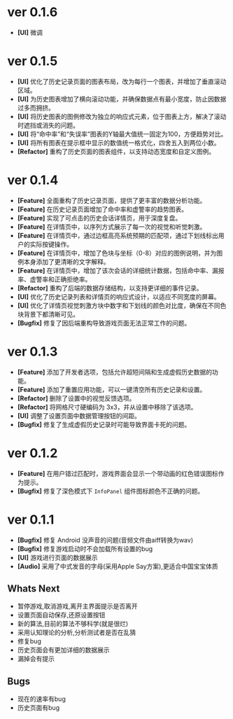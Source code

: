 # ver 0.1.6
- **[UI]**  微调


# ver 0.1.5
- **[UI]** 优化了历史记录页面的图表布局，改为每行一个图表，并增加了垂直滚动区域。
- **[UI]** 为历史图表增加了横向滚动功能，并确保数据点有最小宽度，防止因数据过多而拥挤。
- **[UI]** 将历史图表的图例修改为独立的响应式元素，位于图表上方，解决了滚动时遮挡或消失的问题。
- **[UI]** 将“命中率”和“失误率”图表的Y轴最大值统一固定为100，方便趋势对比。
- **[UI]** 将所有图表在提示框中显示的数值统一格式化，四舍五入到两位小数。
- **[Refactor]** 重构了历史页面的图表组件，以支持动态宽度和自定义图例。

# ver 0.1.4
- **[Feature]** 全面重构了历史记录页面，提供了更丰富的数据分析功能。
- **[Feature]** 在历史记录页面增加了命中率和虚警率的趋势图表。
- **[Feature]** 实现了可点击的历史会话详情页，用于深度复盘。
- **[Feature]** 在详情页中，以序列方式展示了每一次的视觉和听觉刺激。
- **[Feature]** 在详情页中，通过边框高亮系统预期的匹配项，通过下划线标出用户的实际按键操作。
- **[Feature]** 在详情页中，增加了色块与坐标（0-8）对应的图例说明，并为图例本身添加了更清晰的文字解释。
- **[Feature]** 在详情页中，增加了该次会话的详细统计数据，包括命中率、漏报率、虚警率和正确拒绝率。
- **[Refactor]** 重构了后端的数据存储结构，以支持更详细的事件记录。
- **[UI]** 优化了历史记录列表和详情页的响应式设计，以适应不同宽度的屏幕。
- **[UI]** 优化了详情页视觉刺激方块中数字和下划线的颜色对比度，确保在不同色块背景下都清晰可见。
- **[Bugfix]** 修复了因后端重构导致游戏页面无法正常工作的问题。

# ver 0.1.3
- **[Feature]** 添加了开发者选项，包括允许超短间隔和生成虚假历史数据的功能。
- **[Feature]** 添加了重置应用功能，可以一键清空所有历史记录和设置。
- **[Refactor]** 删除了设置中的视觉反馈选项。
- **[Refactor]** 将网格尺寸硬编码为 3x3，并从设置中移除了该选项。
- **[UI]** 调整了设置页面中数据管理按钮的间距。
- **[Bugfix]** 修复了生成虚假历史记录时可能导致界面卡死的问题。

# ver 0.1.2
- **[Feature]** 在用户错过匹配时，游戏界面会显示一个带动画的红色错误图标作为提示。
- **[Bugfix]** 修复了深色模式下 `InfoPanel` 组件图标颜色不正确的问题。


# ver 0.1.1
- **[Bugfix]** 修复 Android 没声音的问题(音频文件由aiff转换为wav)
- **[Bugfix]** 修复游戏启动时不会加载所有设置的bug
- **[UI]** 游戏进行页面的数据展示
- **[Audio]** 采用了中式发音的字母(采用Apple Say方案),更适合中国宝宝体质
## Whats Next

- 暂停游戏,取消游戏,离开主界面提示是否离开
- 设置页面自动保存,还原设置按钮
- 新的算法,目前的算法不够科学(就是很烂)
- 采用认知理论的分析,分析测试者是否在乱猜
- 修复bug
- 历史页面会有更加详细的数据展示
- 漏掉会有提示
## Bugs
- 现在的速率有bug
- 历史页面有bug
